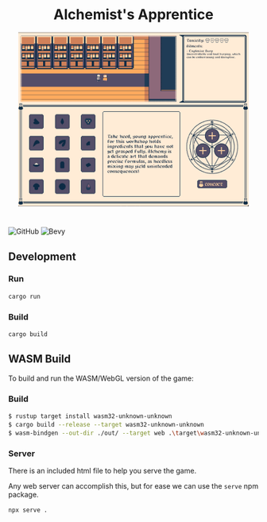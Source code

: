 <h1 align="center">Alchemist's Apprentice</h1>

<p align="center">
  <img height="350" src="https://github.com/Project-Sophon/alchemist-apprentice/blob/main/docs/aa_gh.png?raw=true" alt="The Aclhemist's Apprentice Screenshot"/>
</p>


#
![GitHub](https://img.shields.io/github/license/Project-Sophon/alchemist-apprentice?style=for-the-badge)
![Bevy](https://img.shields.io/badge/bevy-0.10.1-green?style=for-the-badge)

## Development

### Run
```bash
cargo run
```

### Build
```bash
cargo build
```

## WASM Build
To build and run the WASM/WebGL version of the game:

### Build

```bash
$ rustup target install wasm32-unknown-unknown
$ cargo build --release --target wasm32-unknown-unknown
$ wasm-bindgen --out-dir ./out/ --target web .\target\wasm32-unknown-unknown\release\alchemist_apprentice.wasm
```

### Server
There is an included html file to help you serve the game.

Any web server can accomplish this, but for ease we can use the `serve` npm package.

```bash
npx serve .
```